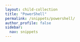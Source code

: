 ```yaml
---
layout: child-collection
title: "PowerShell"
permalink: /snippets/powershell/
author_profile: false
sidebar:
  nav: snippets
---
```

